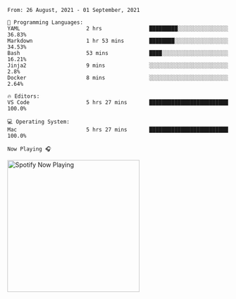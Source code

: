 <!--START_SECTION:waka-->
```text
From: 26 August, 2021 - 01 September, 2021

💬 Programming Languages: 
YAML                     2 hrs               █████████░░░░░░░░░░░░░░░░   36.83% 
Markdown                 1 hr 53 mins        ████████░░░░░░░░░░░░░░░░░   34.53% 
Bash                     53 mins             ████░░░░░░░░░░░░░░░░░░░░░   16.21% 
Jinja2                   9 mins              ░░░░░░░░░░░░░░░░░░░░░░░░░   2.8% 
Docker                   8 mins              ░░░░░░░░░░░░░░░░░░░░░░░░░   2.64%

🔥 Editors: 
VS Code                  5 hrs 27 mins       █████████████████████████   100.0%

💻 Operating System: 
Mac                      5 hrs 27 mins       █████████████████████████   100.0%

```


<!--END_SECTION:waka-->

`Now Playing 🎧`

[<img src="https://spotify-now-playing-cyan-seven.vercel.app/api/spotify-playing" alt="Spotify Now Playing" width="300" />](https://open.spotify.com/user/gregnrobinson-ca)



